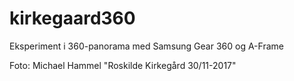 # kirkegaard360
Eksperiment i 360-panorama med Samsung Gear 360 og A-Frame

Foto: Michael Hammel "Roskilde Kirkegård 30/11-2017"

